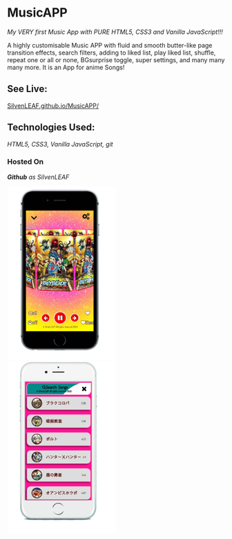 # MusicAPP
*My VERY first Music App with PURE HTML5,  CSS3 and Vanilla JavaScript!!!* 

A highly customisable Music APP with fluid and smooth butter-like page transition effects, search filters, adding to liked list, play liked list, shuffle, repeat one or all or none, BGsurprise toggle, super settings, and many many many more. It is an App for anime Songs!      


## **See Live:**
[SilvenLEAF.github.io/MusicAPP/](https://silvenleaf.github.io/MusicAPP/)    


## **Technologies Used:**
*HTML5, CSS3, Vanilla JavaScript, git*    


### **Hosted On**
***Github*** *as SilvenLEAF*  



<img src="/MusicAPP Home.png" style="height: 400px" />
<img src="/MusicAPP Songs.png" style="height: 400px" />
